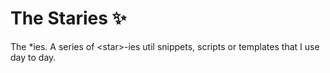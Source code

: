 # The Staries :sparkles:
The *ies. A series of &lt;star>-ies util snippets, scripts or templates that I use day to day.

